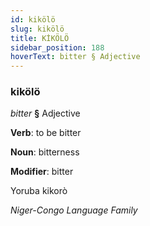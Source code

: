 ```yaml
---
id: kikölö
slug: kikölö
title: KİKÖLÖ
sidebar_position: 188
hoverText: bitter § Adjective
---
```


### kikölö

*bitter* **§** Adjective

**Verb**: to be bitter

**Noun**: bitterness

**Modifier**: bitter

Yoruba kikorò 

*Niger-Congo Language Family*